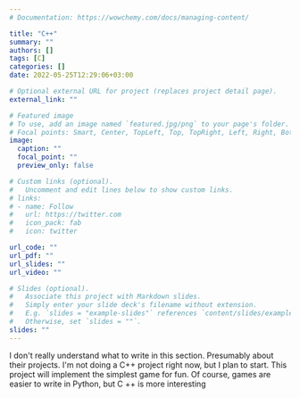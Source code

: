 ```yaml
---
# Documentation: https://wowchemy.com/docs/managing-content/

title: "C++"
summary: ""
authors: []
tags: [C]
categories: []
date: 2022-05-25T12:29:06+03:00

# Optional external URL for project (replaces project detail page).
external_link: ""

# Featured image
# To use, add an image named `featured.jpg/png` to your page's folder.
# Focal points: Smart, Center, TopLeft, Top, TopRight, Left, Right, BottomLeft, Bottom, BottomRight.
image:
  caption: ""
  focal_point: ""
  preview_only: false

# Custom links (optional).
#   Uncomment and edit lines below to show custom links.
# links:
# - name: Follow
#   url: https://twitter.com
#   icon_pack: fab
#   icon: twitter

url_code: ""
url_pdf: ""
url_slides: ""
url_video: ""

# Slides (optional).
#   Associate this project with Markdown slides.
#   Simply enter your slide deck's filename without extension.
#   E.g. `slides = "example-slides"` references `content/slides/example-slides.md`.
#   Otherwise, set `slides = ""`.
slides: ""
---
```


I don't really understand what to write in this section. Presumably about their projects. I'm not doing a C++ project right now, but I plan to start. This project will implement the simplest game for fun. Of course, games are easier to write in Python, but C ++ is more interesting

